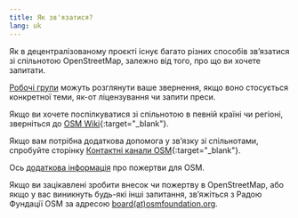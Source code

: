 ```yaml
---
title: Як зв'язатися?
lang: uk
---
```


Як в децентралізованому проєкті існує багато різних способів зв’язатися зі спільнотою OpenStreetMap, залежно від того, про що ви хочете запитати.

[Робочі групи](/about-osm-community/working-groups.md) можуть розглянути ваше звернення, якщо воно стосується конкретної теми, як-от ліцензування чи запити преси.

Якщо ви хочете поспілкуватися зі спільнотою в певній країні чи регіоні, зверніться до [OSM Wiki](https://wiki.openstreetmap.org){:target="_blank"}.

Якщо вам потрібна додаткова допомога у зв’язку зі спільнотами, спробуйте сторінку [Контактні канали OSM](https://wiki.openstreetmap.org/wiki/Uk:Contact_channels){:target="_blank"}.

Ось [додаткова інформація](/about-osm-community/donate-to-osm.md) про пожертви для OSM.

Якщо ви зацікавлені зробити внесок чи пожертву в OpenStreetMap, або якщо у вас виникнуть будь-які інші запитання, зв’яжіться з Радою Фундації OSM за адресою <a href="mailto:board@osmfoundation.org">board(at)osmfoundation.org</a>.
